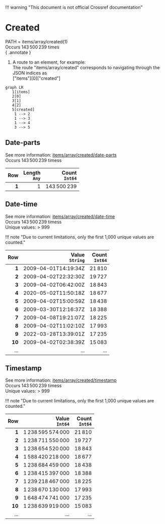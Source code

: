 !!! warning "This document is not official Crossref documentation"
# Created
PATH = items/array/created(1)  
Occurs 143 500 239 times  
{ .annotate }

1. A route to an element, for example:  
   The route "items/array/created" corresponds to navigating through the JSON indices as  
   ["items"][0]["created"]  

```mermaid
graph LR
   1[items]
   2[0]
   3[1]
   4[2]
   5[created]
    1 --> 2
    1 --> 3
    1 --> 4
    3 --> 5
```


## Date-parts
See more information: [items/array/created/date-parts](date-parts/index.md)  
Occurs 143 500 239 timess  

| **Row** | **Length**<br>`Any` | **Count**<br>`Int64` |
|--------:|--------------------:|---------------------:|
| **1**   | 1                   | 143 500 239          |

## Date-time
See more information: [items/array/created/date-time](date-time/index.md)  
Occurs 143 500 239 timess  
Unique values: > 999  

!!! note "Due to current limitations, only the first 1,000 unique values are counted."

| **Row** | **Value**<br>`String` | **Count**<br>`Int64` |
|--------:|----------------------:|---------------------:|
| **1**   | 2009-04-01T14:19:34Z  | 21 810               |
| **2**   | 2009-04-02T22:32:30Z  | 19 727               |
| **3**   | 2009-04-02T06:42:00Z  | 18 843               |
| **4**   | 2020-05-02T11:50:18Z  | 18 677               |
| **5**   | 2009-04-02T15:00:59Z  | 18 438               |
| **6**   | 2009-03-30T12:16:37Z  | 18 388               |
| **7**   | 2009-04-08T19:21:07Z  | 18 225               |
| **8**   | 2009-04-02T11:02:10Z  | 17 993               |
| **9**   | 2022-03-28T13:39:01Z  | 17 235               |
| **10**  | 2009-04-02T02:38:39Z  | 15 083               |
| ... | ... | ... |

## Timestamp
See more information: [items/array/created/timestamp](timestamp/index.md)  
Occurs 143 500 239 timess  
Unique values: > 999  

!!! note "Due to current limitations, only the first 1,000 unique values are counted."

| **Row** | **Value**<br>`Int64` | **Count**<br>`Int64` |
|--------:|---------------------:|---------------------:|
| **1**   | 1 238 595 574 000    | 21 810               |
| **2**   | 1 238 711 550 000    | 19 727               |
| **3**   | 1 238 654 520 000    | 18 843               |
| **4**   | 1 588 420 218 000    | 18 677               |
| **5**   | 1 238 684 459 000    | 18 438               |
| **6**   | 1 238 415 397 000    | 18 388               |
| **7**   | 1 239 218 467 000    | 18 225               |
| **8**   | 1 238 670 130 000    | 17 993               |
| **9**   | 1 648 474 741 000    | 17 235               |
| **10**  | 1 238 639 919 000    | 15 083               |
| ... | ... | ... |

